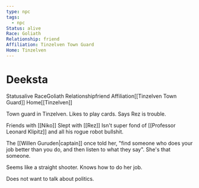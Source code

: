 ```yaml
---
type: npc
tags:
  - npc
Status: alive
Race: Goliath
Relationship: friend
Affiliation: Tinzelven Town Guard
Home: Tinzelven
---
```


# Deeksta

<span class="dataview inline-field"><span class="inline-field-key">Status</span><span class="inline-field-value">alive</span></span>
<span class="dataview inline-field"><span class="inline-field-key">Race</span><span class="inline-field-value">Goliath</span></span>
<span class="dataview inline-field"><span class="inline-field-key">Relationship</span><span class="inline-field-value">friend</span></span>
<span class="dataview inline-field"><span class="inline-field-key">Affiliation</span><span class="inline-field-value">[[Tinzelven Town Guard]]</span></span>
<span class="dataview inline-field"><span class="inline-field-key">Home</span><span class="inline-field-value">[[Tinzelven]]</span></span>

Town guard in Tinzelven. Likes to play cards. Says Rez is trouble.

Friends with [[Niko]]
Slept with [[Rez]]
Isn't super fond of [[Professor Leonard Klipitz]] and all his rogue robot bullshit.

The [[Willen Guruden|captain]] once told her, "find someone who does your job better than you do, and then listen to what they say". She's that someone. 

Seems like a straight shooter. Knows how to do her job. 

Does not want to talk about politics.